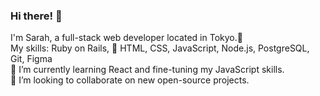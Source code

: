 <h3> Hi there! 👋 </h3> 
I'm Sarah, a full-stack web developer located in Tokyo.🗼<br>
My skills: Ruby on Rails, 💎 HTML, CSS, JavaScript, Node.js, PostgreSQL, Git, Figma <br>
🌱 I’m currently learning React and fine-tuning my JavaScript skills. <br>
👯 I’m looking to collaborate on new open-source projects.
